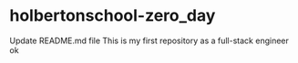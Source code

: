 # holbertonschool-zero_day
Update README.md file This is my first repository as a full-stack engineer
ok
